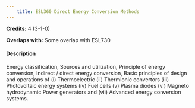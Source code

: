 ```yaml
---
    title: ESL360 Direct Energy Conversion Methods
---
```

**Credits:** 4 (3-1-0)



**Overlaps with:** Some overlap with ESL730

#### Description 
Energy classification, Sources and utilization, Principle of energy conversion, Indirect / direct energy conversion, Basic principles of design and operations of (i) Thermoelectric (ii) Thermionic convertors (iii) Photovoltaic energy systems (iv) Fuel cells (v) Plasma diodes (vi) Magneto hydrodynamic Power generators and (vii) Advanced energy conversion systems.